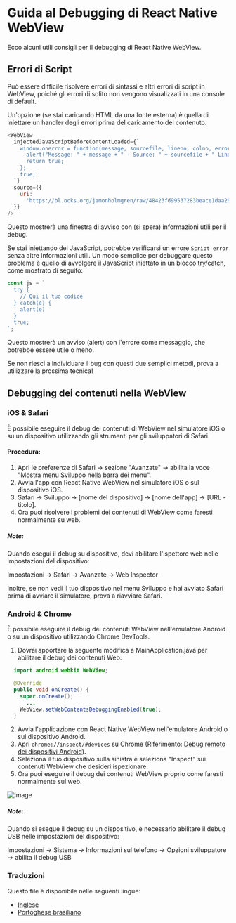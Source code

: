 # Guida al Debugging di React Native WebView
Ecco alcuni utili consigli per il debugging di React Native WebView.

## Errori di Script
Può essere difficile risolvere errori di sintassi e altri errori di script in WebView, poiché gli errori di solito non vengono visualizzati in una console di default.

Un'opzione (se stai caricando HTML da una fonte esterna) è quella di iniettare un handler degli errori prima del caricamento del contenuto.

```js
<WebView
  injectedJavaScriptBeforeContentLoaded={`
    window.onerror = function(message, sourcefile, lineno, colno, error) {
      alert("Message: " + message + " - Source: " + sourcefile + " Line: " + lineno + ":" + colno);
      return true;
    };
    true;
  `}
  source={{
    uri:
      'https://bl.ocks.org/jamonholmgren/raw/48423fd99537283beace1daa2688e80f/',
  }}
/>
```

Questo mostrerà una finestra di avviso con (si spera) informazioni utili per il debug.

Se stai iniettando del JavaScript, potrebbe verificarsi un errore `Script error` senza altre informazioni utili. Un modo semplice per debuggare questo problema è quello di avvolgere il JavaScript iniettato in un blocco try/catch, come mostrato di seguito:

```js
const js = `
  try {
    // Qui il tuo codice
  } catch(e) {
    alert(e)
  }
  true;
`;
```

Questo mostrerà un avviso (alert) con l'errore come messaggio, che potrebbe essere utile o meno.

Se non riesci a individuare il bug con questi due semplici metodi, prova a utilizzare la prossima tecnica!

## Debugging dei contenuti nella WebView

### iOS & Safari

È possibile eseguire il debug dei contenuti di WebView nel simulatore iOS o su un dispositivo utilizzando gli strumenti per gli sviluppatori di Safari.

#### Procedura:

1. Apri le preferenze di Safari -> sezione "Avanzate" -> abilita la voce "Mostra menu Sviluppo nella barra dei menu".
2. Avvia l'app con React Native WebView nel simulatore iOS o sul dispositivo iOS.
3. Safari -> Sviluppo -> [nome del dispositivo] -> [nome dell'app] -> [URL - titolo].
4. Ora puoi risolvere i problemi dei contenuti di WebView come faresti normalmente su web.

##### Note:

Quando esegui il debug su dispositivo, devi abilitare l'ispettore web nelle impostazioni del dispositivo:

Impostazioni -> Safari -> Avanzate -> Web Inspector

Inoltre, se non vedi il tuo dispositivo nel menu Sviluppo e hai avviato Safari prima di avviare il simulatore, prova a riavviare Safari.

### Android & Chrome

È possibile eseguire il debug dei contenuti WebView nell'emulatore Android o su un dispositivo utilizzando Chrome DevTools.

1. Dovrai apportare la seguente modifica a MainApplication.java per abilitare il debug dei contenuti Web:
```java
  import android.webkit.WebView;

  @Override
  public void onCreate() {
    super.onCreate();
	  ...
    WebView.setWebContentsDebuggingEnabled(true);
  }
```
2. Avvia l'applicazione con React Native WebView nell'emulatore Android o sul dispositivo Android.
3. Apri `chrome://inspect/#devices` su Chrome (Riferimento: [Debug remoto dei dispositivi Android](https://developer.chrome.com/docs/devtools/remote-debugging/)).
4. Seleziona il tuo dispositivo sulla sinistra e seleziona "Inspect" sui contenuti WebView che desideri ispezionare.
5. Ora puoi eseguire il debug dei contenuti WebView proprio come faresti normalmente sul web.

![image](https://user-images.githubusercontent.com/1479215/47129785-9476e480-d24b-11e8-8cb1-fba77ee1c072.png)

##### Note:

Quando si esegue il debug su un dispositivo, è necessario abilitare il debug USB nelle impostazioni del dispositivo:

Impostazioni -> Sistema -> Informazioni sul telefono -> Opzioni sviluppatore -> abilita il debug USB


### Traduzioni
Questo file è disponibile nelle seguenti lingue:
- [Inglese](Debugging.md)
- [Portoghese brasiliano](Debugging.portuguese.md)